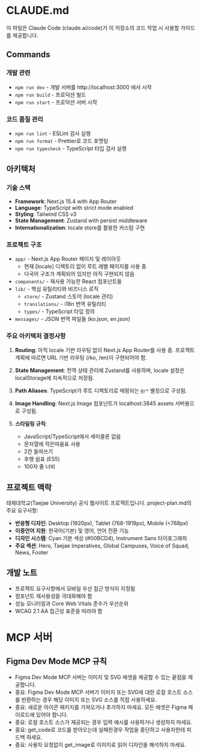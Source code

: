 # CLAUDE.md

이 파일은 Claude Code (claude.ai/code)가 이 저장소의 코드 작업 시 사용할 가이드를 제공합니다.

## Commands

### 개발 관련

- `npm run dev` - 개발 서버를 http://localhost:3000 에서 시작
- `npm run build` - 프로덕션 빌드
- `npm run start` - 프로덕션 서버 시작

### 코드 품질 관리

- `npm run lint` - ESLint 검사 실행
- `npm run format` - Prettier로 코드 포맷팅
- `npm run typecheck` - TypeScript 타입 검사 실행

## 아키텍처

### 기술 스택

- **Framework**: Next.js 15.4 with App Router
- **Language**: TypeScript with strict mode enabled
- **Styling**: Tailwind CSS v3
- **State Management**: Zustand with persist middleware
- **Internationalization**: locale store를 활용한 커스텀 구현

### 프로젝트 구조

- `app/` - Next.js App Router 페이지 및 레이아웃
  - 현재 [locale] 디렉토리 없이 루트 레벨 페이지를 사용 중
  - 다국어 구조가 계획되어 있지만 아직 구현되지 않음
- `components/` - 재사용 가능한 React 컴포넌트들
- `lib/` - 핵심 유틸리티와 비즈니스 로직
  - `store/` - Zustand 스토어 (locale 관리)
  - `translations/` - i18n 번역 유틸리티
  - `types/` - TypeScript 타입 정의
- `messages/` - JSON 번역 파일들 (ko.json, en.json)

### 주요 아키텍처 결정사항

1. **Routing**: 아직 locale 기반 라우팅 없이 Next.js App Router를 사용 중. 프로젝트 계획에 따르면 URL 기반 라우팅 (/ko, /en)이 구현되어야 함.

2. **State Management**: 전역 상태 관리에 Zustand를 사용하며, locale 설정은 localStorage에 지속적으로 저장됨.

3. **Path Aliases**: TypeScript가 루트 디렉토리로 매핑되는 `@/*` 별칭으로 구성됨.

4. **Image Handling**: Next.js Image 컴포넌트가 localhost:3845 assets 서버용으로 구성됨.

5. **스타일링 규칙**:
   - JavaScript/TypeScript에서 세미콜론 없음
   - 문자열에 작은따옴표 사용
   - 2칸 들여쓰기
   - 후행 쉼표 (ES5)
   - 100자 줄 너비

## 프로젝트 맥락

태제대학교(Taejae University) 공식 웹사이트 프로젝트입니다. project-plan.md의 주요 요구사항:

- **반응형 디자인**: Desktop (1920px), Tablet (768-1919px), Mobile (<768px)
- **이중언어 지원**: 한국어(기본) 및 영어, 언어 전환 기능
- **디자인 시스템**: Cyan 기본 색상 (#00BCD4), Instrument Sans 타이포그래피
- **주요 섹션**: Hero, Taejae Imperatives, Global Campuses, Voice of Squad, News, Footer

## 개발 노트

- 프로젝트 요구사항에서 모바일 우선 접근 방식이 지정됨
- 컴포넌트 재사용성을 극대화해야 함
- 성능 모니터링과 Core Web Vitals 준수가 우선순위
- WCAG 2.1 AA 접근성 표준을 따라야 함

# MCP 서버

## Figma Dev Mode MCP 규칙

- Figma Dev Mode MCP 서버는 이미지 및 SVG 에셋을 제공할 수 있는 끝점을 제공합니다.
- 중요: Figma Dev Mode MCP 서버가 이미지 또는 SVG에 대한 로컬 호스트 소스를 반환하는 경우 해당 이미지 또는 SVG 소스를 직접 사용하세요.
- 중요: 새로운 아이콘 패키지를 가져오거나 추가하지 마세요. 모든 에셋은 Figma 페이로드에 있어야 합니다.
- 중요: 로컬 호스트 소스가 제공되는 경우 입력 예시를 사용하거나 생성하지 마세요.
- 중요: get_code로 코드를 받아오는데 실패한경우 작업을 중단하고 사용자한테 피드백 하세요.
- 중요: 사용자 요청없이 get_image로 이미지로 읽어 디자인을 해석하지 마세요.
